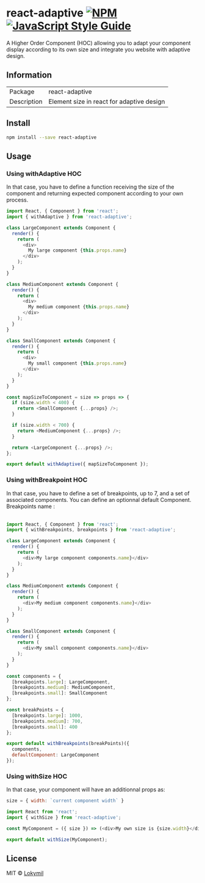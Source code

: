 # react-adaptive [![NPM](https://img.shields.io/npm/v/react-adaptive.svg)](https://www.npmjs.com/package/react-adaptive) [![JavaScript Style Guide](https://img.shields.io/badge/code_style-standard-brightgreen.svg)](https://standardjs.com)

A Higher Order Component (HOC) allowing you to adapt your component display according to its own size and integrate you website with adaptive design.


## Information

<table>
<tr>
<td>Package</td><td>react-adaptive</td>
</tr>
<tr>
<td>Description</td>
<td>Element size in react for adaptive design</td>
</tr>
</table>

## Install
```bash
npm install --save react-adaptive
```


## Usage

### Using withAdaptive HOC

In that case, you have to define a function receiving the size of the component and returning expected component according to your own process.

```js
import React, { Component } from 'react';
import { withAdaptive } from 'react-adaptive';

class LargeComponent extends Component {
  render() {
    return (
      <div>
        My large component {this.props.name}
      </div>
    );
  }
}

class MediumComponent extends Component {
  render() {
    return (
      <div>
        My medium component {this.props.name}
      </div>
    );
  }
}

class SmallComponent extends Component {
  render() {
    return (
      <div>
        My small component {this.props.name}
      </div>
    );
  }
}

const mapSizeToComponent = size => props => {
  if (size.width < 400) {
    return <SmallComponent {...props} />;
  }

  if (size.width < 700) {
    return <MediumComponent {...props} />;
  }

  return <LargeComponent {...props} />;
};

export default withAdaptive({ mapSizeToComponent });
```

### Using withBreakpoint HOC

In that case, you have to define a set of breakpoints, up to 7, and a set of associated components. You can define an optionnal default Component.  
Breakpoints name :
<table>
  <tr>
  </tr>
</table>

```js
import React, { Component } from 'react';
import { withBreakpoints, breakpoints } from 'react-adaptive';

class LargeComponent extends Component {
  render() {
    return (
      <div>My large component components.name}</div>
    );
  }
}

class MediumComponent extends Component {
  render() {
    return (
      <div>My medium component components.name}</div>
    );
  }
}

class SmallComponent extends Component {
  render() {
    return (
      <div>My small component components.name}</div>
    );
  }
}

const components = {
  [breakpoints.large]: LargeComponent,
  [breakpoints.medium]: MediumComponent,
  [breakpoints.small]: SmallComponent
};

const breakPoints = {
  [breakpoints.large]: 1000,
  [breakpoints.medium]: 700,
  [breakpoints.small]: 400
};

export default withBreakpoints(breakPoints)({
  components,
  defaultComponent: LargeComponent
});
```

### Using withSize HOC

In that case, your component will have an additionnal props as: 
```js
size = { width: `current component width` }
```

```js
import React from 'react';
import { withSize } from 'react-adaptive';

const MyComponent = ({ size }) => (<div>My own size is {size.width}</div>);

export default withSize(MyComponent);
```

## License

MIT © [Lokymil](https://github.com/Lokymil)
